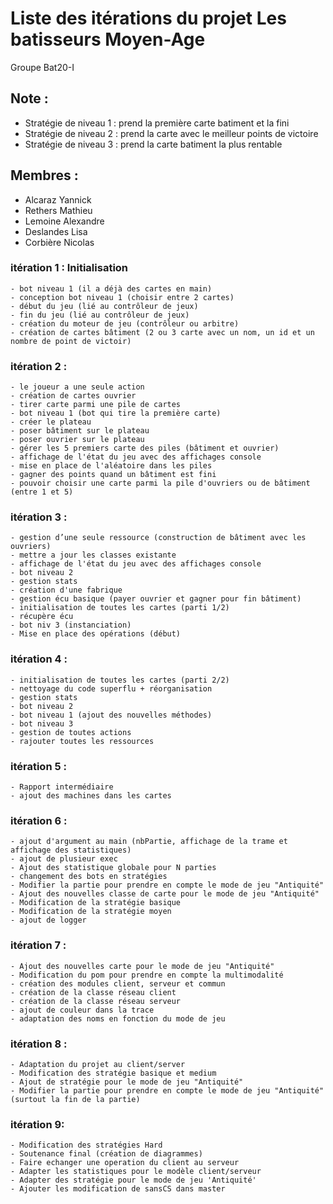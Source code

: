 # Liste des itérations du projet Les batisseurs Moyen-Age

Groupe Bat20-I

## Note : 
- Stratégie de niveau 1 : prend la première carte batiment et la fini
- Stratégie de niveau 2 : prend la carte avec le meilleur points de victoire 
- Stratégie de niveau 3 : prend la carte batiment la plus rentable

## Membres : 
- Alcaraz Yannick
- Rethers Mathieu
- Lemoine Alexandre
- Deslandes Lisa
- Corbière Nicolas 

### itération 1 : Initialisation 
    - bot niveau 1 (il a déjà des cartes en main)
    - conception bot niveau 1 (choisir entre 2 cartes)
    - début du jeu (lié au contrôleur de jeux)
    - fin du jeu (lié au contrôleur de jeux)
    - création du moteur de jeu (contrôleur ou arbitre)
    - création de cartes bâtiment (2 ou 3 carte avec un nom, un id et un nombre de point de victoir)
### itération 2 :
    - le joueur a une seule action
    - création de cartes ouvrier
    - tirer carte parmi une pile de cartes
    - bot niveau 1 (bot qui tire la première carte)
    - créer le plateau
    - poser bâtiment sur le plateau
    - poser ouvrier sur le plateau
    - gérer les 5 premiers carte des piles (bâtiment et ouvrier)
    - affichage de l'état du jeu avec des affichages console
    - mise en place de l'aléatoire dans les piles
    - gagner des points quand un bâtiment est fini
    - pouvoir choisir une carte parmi la pile d'ouvriers ou de bâtiment (entre 1 et 5)
### itération 3 :
    - gestion d’une seule ressource (construction de bâtiment avec les ouvriers)
    - mettre a jour les classes existante
    - affichage de l'état du jeu avec des affichages console
    - bot niveau 2 
    - gestion stats
    - création d'une fabrique
    - gestion écu basique (payer ouvrier et gagner pour fin bâtiment)
    - initialisation de toutes les cartes (parti 1/2)
    - récupère écu
    - bot niv 3 (instanciation)
    - Mise en place des opérations (début)
### itération 4 :
    - initialisation de toutes les cartes (parti 2/2)
    - nettoyage du code superflu + réorganisation
    - gestion stats
    - bot niveau 2 
    - bot niveau 1 (ajout des nouvelles méthodes)
    - bot niveau 3
    - gestion de toutes actions
    - rajouter toutes les ressources
### itération 5 :
    - Rapport intermédiaire
    - ajout des machines dans les cartes
### itération 6 :
    - ajout d'argument au main (nbPartie, affichage de la trame et affichage des statistiques)
    - ajout de plusieur exec
    - Ajout des statistique globale pour N parties
    - changement des bots en stratégies
    - Modifier la partie pour prendre en compte le mode de jeu "Antiquité"
    - Ajout des nouvelles classe de carte pour le mode de jeu "Antiquité"
    - Modification de la stratégie basique
    - Modification de la stratégie moyen
    - ajout de logger
### itération 7 :
    - Ajout des nouvelles carte pour le mode de jeu "Antiquité"
    - Modification du pom pour prendre en compte la multimodalité
    - création des modules client, serveur et commun
    - création de la classe réseau client
    - création de la classe réseau serveur
    - ajout de couleur dans la trace 
    - adaptation des noms en fonction du mode de jeu
### itération 8 :
    - Adaptation du projet au client/server 
    - Modification des stratégie basique et medium
    - Ajout de stratégie pour le mode de jeu "Antiquité"
    - Modifier la partie pour prendre en compte le mode de jeu "Antiquité" (surtout la fin de la partie)
### itération 9:
    - Modification des stratégies Hard
    - Soutenance final (création de diagrammes)
    - Faire echanger une operation du client au serveur
    - Adapter les statistiques pour le modèle client/serveur
    - Adapter des stratégie pour le mode de jeu 'Antiquité'
    - Ajouter les modification de sansCS dans master
    
